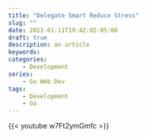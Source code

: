 ```yaml
---
title: "Delegate Smart Reduce Stress"
slug: ""
date: 2022-01-11T19:42:02-05:00
draft: true
description: an article
keywords:
categories: 
    - Development
series:
    - Go Web Dev
tags:
    - Development
    - Go
---
```


{{< youtube w7Ft2ymGmfc >}}